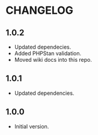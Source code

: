 # CHANGELOG

## 1.0.2

* Updated dependecies.
* Added PHPStan validation.
* Moved wiki docs into this repo.

## 1.0.1

* Updated dependencies.

## 1.0.0

* Initial version.
